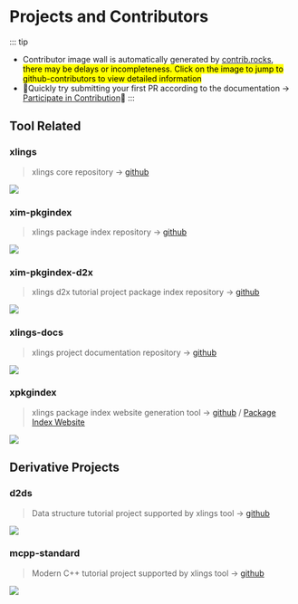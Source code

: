 # Projects and Contributors

::: tip
- Contributor image wall is automatically generated by [contrib.rocks](https://contrib.rocks/), <mark>there may be delays or incompleteness. Click on the image to jump to github-contributors to view detailed information</mark>
- :tada:Quickly try submitting your first PR according to the documentation -> [Participate in Contribution](/en/documents/community/contribute/issues.md):tada:
:::

## Tool Related

### xlings

> xlings core repository -> [github](https://github.com/d2learn/xlings)

<a href="https://github.com/d2learn/xlings/graphs/contributors">
  <img src="https://contrib.rocks/image?repo=d2learn/xlings" />
</a>

### xim-pkgindex

> xlings package index repository -> [github](https://github.com/d2learn/xim-pkgindex)

<a href="https://github.com/d2learn/xim-pkgindex/graphs/contributors">
  <img src="https://contrib.rocks/image?repo=d2learn/xim-pkgindex" />
</a>

### xim-pkgindex-d2x

> xlings d2x tutorial project package index repository -> [github](https://github.com/d2learn/xim-pkgindex-d2x)

<a href="https://github.com/d2learn/xim-pkgindex-d2x/graphs/contributors">
  <img src="https://contrib.rocks/image?repo=d2learn/xim-pkgindex-d2x" />
</a>

### xlings-docs

> xlings project documentation repository -> [github](https://github.com/d2learn/xlings-docs)

<a href="https://github.com/d2learn/xlings-docs/graphs/contributors">
  <img src="https://contrib.rocks/image?repo=d2learn/xlings-docs" />
</a>

### xpkgindex

> xlings package index website generation tool -> [github](https://github.com/d2learn/xpkgindex) / [Package Index Website](https://d2learn.github.io/xim-pkgindex)

<a href="https://github.com/d2learn/xpkgindex/graphs/contributors">
  <img src="https://contrib.rocks/image?repo=d2learn/xpkgindex" />
</a>

## Derivative Projects

### d2ds

> Data structure tutorial project supported by xlings tool -> [github](https://github.com/d2learn/d2ds)

<a href="https://github.com/d2learn/d2ds/graphs/contributors">
  <img src="https://contrib.rocks/image?repo=d2learn/d2ds" />
</a>

### mcpp-standard

> Modern C++ tutorial project supported by xlings tool -> [github](https://github.com/Sunrisepeak/mcpp-standard)

<a href="https://github.com/Sunrisepeak/mcpp-standard/graphs/contributors">
  <img src="https://contrib.rocks/image?repo=Sunrisepeak/mcpp-standard" />
</a>